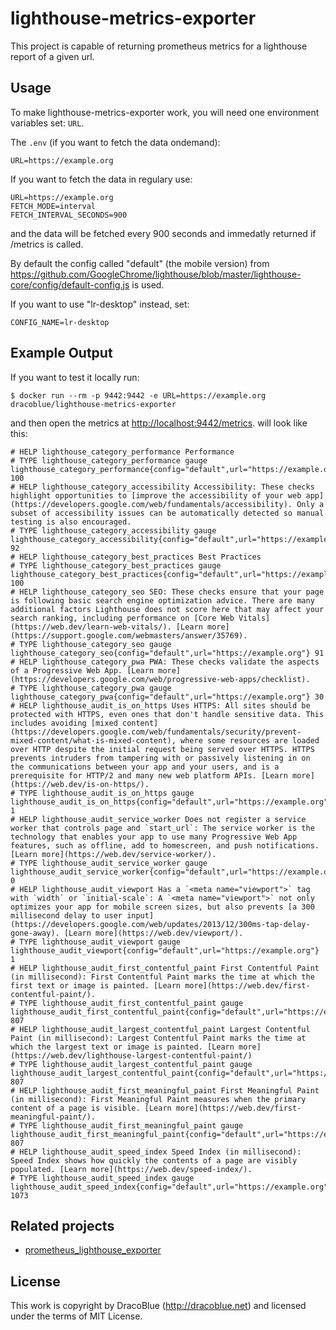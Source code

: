 # lighthouse-metrics-exporter

This project is capable of returning prometheus metrics for a lighthouse report of a given url.

## Usage

To make lighthouse-metrics-exporter work, you will need one environment variables set: `URL`.

The `.env` (if you want to fetch the data ondemand):

```
URL=https://example.org
```

If you want to fetch the data in regulary use:

```
URL=https://example.org
FETCH_MODE=interval
FETCH_INTERVAL_SECONDS=900
```

and the data will be fetched every 900 seconds and immedatly returned if /metrics is called.

By default the config called "default" (the mobile version) from https://github.com/GoogleChrome/lighthouse/blob/master/lighthouse-core/config/default-config.js is used.

If you want to use "lr-desktop" instead, set:

```
CONFIG_NAME=lr-desktop
```

## Example Output

If you want to test it locally run:

```console
$ docker run --rm -p 9442:9442 -e URL=https://example.org dracoblue/lighthouse-metrics-exporter
```

and then open the metrics at <http://localhost:9442/metrics>. will look like this:

```text
# HELP lighthouse_category_performance Performance
# TYPE lighthouse_category_performance gauge
lighthouse_category_performance{config="default",url="https://example.org"} 100
# HELP lighthouse_category_accessibility Accessibility: These checks highlight opportunities to [improve the accessibility of your web app](https://developers.google.com/web/fundamentals/accessibility). Only a subset of accessibility issues can be automatically detected so manual testing is also encouraged.
# TYPE lighthouse_category_accessibility gauge
lighthouse_category_accessibility{config="default",url="https://example.org"} 92
# HELP lighthouse_category_best_practices Best Practices
# TYPE lighthouse_category_best_practices gauge
lighthouse_category_best_practices{config="default",url="https://example.org"} 100
# HELP lighthouse_category_seo SEO: These checks ensure that your page is following basic search engine optimization advice. There are many additional factors Lighthouse does not score here that may affect your search ranking, including performance on [Core Web Vitals](https://web.dev/learn-web-vitals/). [Learn more](https://support.google.com/webmasters/answer/35769).
# TYPE lighthouse_category_seo gauge
lighthouse_category_seo{config="default",url="https://example.org"} 91
# HELP lighthouse_category_pwa PWA: These checks validate the aspects of a Progressive Web App. [Learn more](https://developers.google.com/web/progressive-web-apps/checklist).
# TYPE lighthouse_category_pwa gauge
lighthouse_category_pwa{config="default",url="https://example.org"} 30
# HELP lighthouse_audit_is_on_https Uses HTTPS: All sites should be protected with HTTPS, even ones that don't handle sensitive data. This includes avoiding [mixed content](https://developers.google.com/web/fundamentals/security/prevent-mixed-content/what-is-mixed-content), where some resources are loaded over HTTP despite the initial request being served over HTTPS. HTTPS prevents intruders from tampering with or passively listening in on the communications between your app and your users, and is a prerequisite for HTTP/2 and many new web platform APIs. [Learn more](https://web.dev/is-on-https/).
# TYPE lighthouse_audit_is_on_https gauge
lighthouse_audit_is_on_https{config="default",url="https://example.org"} 1
# HELP lighthouse_audit_service_worker Does not register a service worker that controls page and `start_url`: The service worker is the technology that enables your app to use many Progressive Web App features, such as offline, add to homescreen, and push notifications. [Learn more](https://web.dev/service-worker/).
# TYPE lighthouse_audit_service_worker gauge
lighthouse_audit_service_worker{config="default",url="https://example.org"} 0
# HELP lighthouse_audit_viewport Has a `<meta name="viewport">` tag with `width` or `initial-scale`: A `<meta name="viewport">` not only optimizes your app for mobile screen sizes, but also prevents [a 300 millisecond delay to user input](https://developers.google.com/web/updates/2013/12/300ms-tap-delay-gone-away). [Learn more](https://web.dev/viewport/).
# TYPE lighthouse_audit_viewport gauge
lighthouse_audit_viewport{config="default",url="https://example.org"} 1
# HELP lighthouse_audit_first_contentful_paint First Contentful Paint (in millisecond): First Contentful Paint marks the time at which the first text or image is painted. [Learn more](https://web.dev/first-contentful-paint/).
# TYPE lighthouse_audit_first_contentful_paint gauge
lighthouse_audit_first_contentful_paint{config="default",url="https://example.org"} 807
# HELP lighthouse_audit_largest_contentful_paint Largest Contentful Paint (in millisecond): Largest Contentful Paint marks the time at which the largest text or image is painted. [Learn more](https://web.dev/lighthouse-largest-contentful-paint/)
# TYPE lighthouse_audit_largest_contentful_paint gauge
lighthouse_audit_largest_contentful_paint{config="default",url="https://example.org"} 807
# HELP lighthouse_audit_first_meaningful_paint First Meaningful Paint (in millisecond): First Meaningful Paint measures when the primary content of a page is visible. [Learn more](https://web.dev/first-meaningful-paint/).
# TYPE lighthouse_audit_first_meaningful_paint gauge
lighthouse_audit_first_meaningful_paint{config="default",url="https://example.org"} 807
# HELP lighthouse_audit_speed_index Speed Index (in millisecond): Speed Index shows how quickly the contents of a page are visibly populated. [Learn more](https://web.dev/speed-index/).
# TYPE lighthouse_audit_speed_index gauge
lighthouse_audit_speed_index{config="default",url="https://example.org"} 1073
```
## Related projects

* [prometheus_lighthouse_exporter](https://github.com/pkesc/prometheus_lighthouse_exporter)

## License

This work is copyright by DracoBlue (http://dracoblue.net) and licensed under the terms of MIT License.

